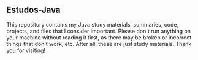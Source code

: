 ## Estudos-Java

This repository contains my Java study materials, summaries, code, projects, and files that I consider important. 
Please don't run anything on your machine without reading it first, as there may be broken or incorrect things that don't work, etc.
After all, these are just study materials. Thank you for visiting!
